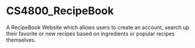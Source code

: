 # CS4800_RecipeBook
A RecipeBook Website which allows users to create an account, search up their favorite or new recipes based on ingredients or popular recipes themselves.
